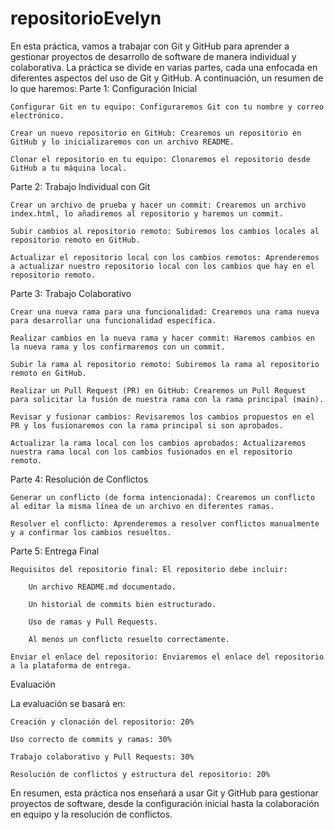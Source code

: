 # repositorioEvelyn
En esta práctica, vamos a trabajar con Git y GitHub para aprender a gestionar proyectos de desarrollo de software de manera individual y colaborativa. La práctica se divide en varias partes, cada una enfocada en diferentes aspectos del uso de Git y GitHub. A continuación, un resumen de lo que haremos:
Parte 1: Configuración Inicial

    Configurar Git en tu equipo: Configuraremos Git con tu nombre y correo electrónico.

    Crear un nuevo repositorio en GitHub: Crearemos un repositorio en GitHub y lo inicializaremos con un archivo README.

    Clonar el repositorio en tu equipo: Clonaremos el repositorio desde GitHub a tu máquina local.

Parte 2: Trabajo Individual con Git

    Crear un archivo de prueba y hacer un commit: Crearemos un archivo index.html, lo añadiremos al repositorio y haremos un commit.

    Subir cambios al repositorio remoto: Subiremos los cambios locales al repositorio remoto en GitHub.

    Actualizar el repositorio local con los cambios remotos: Aprenderemos a actualizar nuestro repositorio local con los cambios que hay en el repositorio remoto.

Parte 3: Trabajo Colaborativo

    Crear una nueva rama para una funcionalidad: Crearemos una rama nueva para desarrollar una funcionalidad específica.

    Realizar cambios en la nueva rama y hacer commit: Haremos cambios en la nueva rama y los confirmaremos con un commit.

    Subir la rama al repositorio remoto: Subiremos la rama al repositorio remoto en GitHub.

    Realizar un Pull Request (PR) en GitHub: Crearemos un Pull Request para solicitar la fusión de nuestra rama con la rama principal (main).

    Revisar y fusionar cambios: Revisaremos los cambios propuestos en el PR y los fusionaremos con la rama principal si son aprobados.

    Actualizar la rama local con los cambios aprobados: Actualizaremos nuestra rama local con los cambios fusionados en el repositorio remoto.

Parte 4: Resolución de Conflictos

    Generar un conflicto (de forma intencionada): Crearemos un conflicto al editar la misma línea de un archivo en diferentes ramas.

    Resolver el conflicto: Aprenderemos a resolver conflictos manualmente y a confirmar los cambios resueltos.

Parte 5: Entrega Final

    Requisitos del repositorio final: El repositorio debe incluir:

        Un archivo README.md documentado.

        Un historial de commits bien estructurado.

        Uso de ramas y Pull Requests.

        Al menos un conflicto resuelto correctamente.

    Enviar el enlace del repositorio: Enviaremos el enlace del repositorio a la plataforma de entrega.

Evaluación

La evaluación se basará en:

    Creación y clonación del repositorio: 20%

    Uso correcto de commits y ramas: 30%

    Trabajo colaborativo y Pull Requests: 30%

    Resolución de conflictos y estructura del repositorio: 20%

En resumen, esta práctica nos enseñará a usar Git y GitHub para gestionar proyectos de software, desde la configuración inicial hasta la colaboración en equipo y la resolución de conflictos.
